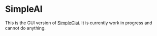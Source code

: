 # SimpleAI

This is the GUI version of [SimpleClai](https://github.com/sertschgi/simpleClai). It is currently work in progress and cannot do anything.
